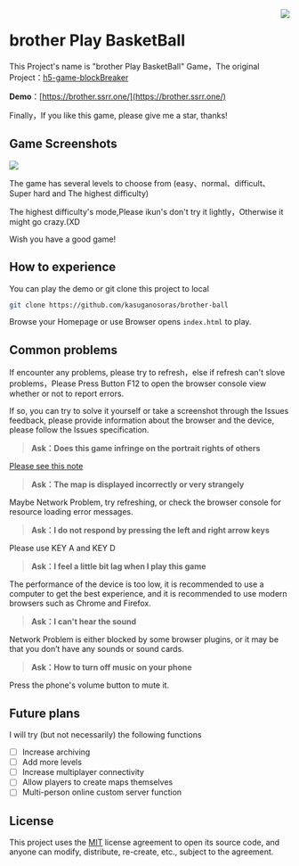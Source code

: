 <img src="https://i.imgur.com/aoB8Er1.png" align=right />

# brother Play BasketBall

This Project's name is "brother Play BasketBall" Game，The original Project：[h5-game-blockBreaker](https://github.com/yangyunhe369/h5-game-blockBreaker)

**Demo**：[https://brother.ssrr.one/](https://brother.ssrr.one/)

Finally，If you like this game, please give me a star, thanks!

## Game Screenshots

![](https://i.imgur.com/gVfLn4a.png)

The game has several levels to choose from (easy、normal、difficult、Super hard and The highest difficulty)

The highest difficulty's mode,Please ikun's don't try it lightly，Otherwise it might go crazy.(XD

Wish you have a good game!

## How to experience

You can play the demo or git clone this project to local

```bash
git clone https://github.com/kasuganosoras/brother-ball
```

Browse your Homepage or use Browser opens `index.html` to play.

## Common problems

If encounter any problems, please try to refresh，else if refresh can't slove problems，Please Press Button F12 to open the browser console view whether or not to report errors.

If so, you can try to solve it yourself or take a screenshot through the Issues feedback, please provide information about the browser and the device, please follow the Issues specification.

> __Ask：Does this game infringe on the portrait rights of others__

[Please see this note](about.md)

> __Ask：The map is displayed incorrectly or very strangely__

Maybe Network Problem, try refreshing, or check the browser console for resource loading error messages.

> __Ask：I do not respond by pressing the left and right arrow keys__

Please use KEY A and KEY D

> __Ask：I feel a little bit lag when I play this game__

The performance of the device is too low, it is recommended to use a computer to get the best experience, and it is recommended to use modern browsers such as Chrome and Firefox.

> __Ask：I can't hear the sound__

Network Problem is either blocked by some browser plugins, or it may be that you don’t have any sounds or sound cards.

> __Ask：How to turn off music on your phone__

Press the phone's volume button to mute it.

## Future plans

I will try (but not necessarily) the following functions

- [ ] Increase archiving
- [ ] Add more levels
- [ ] Increase multiplayer connectivity
- [ ] Allow players to create maps themselves
- [ ] Multi-person online custom server function

## License

This project uses the [MIT](LICENSE) license agreement to open its source code, and anyone can modify, distribute, re-create, etc., subject to the agreement.
